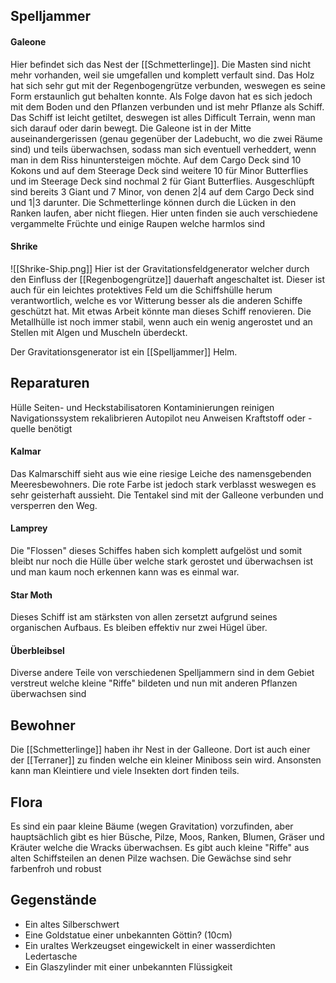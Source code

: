 ## Spelljammer 
#### Galeone
Hier befindet sich das Nest der [[Schmetterlinge]].
Die Masten sind nicht mehr vorhanden, weil sie umgefallen und komplett verfault sind.
Das Holz hat sich sehr gut mit der Regenbogengrütze verbunden, weswegen es seine Form erstaunlich gut behalten konnte. Als Folge davon hat es sich jedoch mit dem Boden und den Pflanzen verbunden und ist mehr Pflanze als Schiff.
Das Schiff ist leicht getiltet, deswegen ist alles Difficult Terrain, wenn man sich darauf oder darin bewegt.
Die Galeone ist in der Mitte auseinandergerissen (genau gegenüber der Ladebucht, wo die zwei Räume sind) und teils überwachsen, sodass man sich eventuell verheddert, wenn man in dem Riss hinuntersteigen möchte.
Auf dem Cargo Deck sind 10 Kokons und auf dem Steerage Deck sind weitere 10 für Minor Butterflies und im Steerage Deck sind nochmal 2 für Giant Butterflies.
Ausgeschlüpft sind bereits 3 Giant und 7 Minor, von denen 2|4 auf dem Cargo Deck sind und 1|3 darunter.
Die Schmetterlinge können durch die Lücken in den Ranken laufen, aber nicht fliegen.
Hier unten finden sie auch verschiedene vergammelte Früchte und einige Raupen welche harmlos sind


#### Shrike
![[Shrike-Ship.png]]
Hier ist der Gravitationsfeldgenerator welcher durch den Einfluss der [[Regenbogengrütze]] dauerhaft angeschaltet ist. Dieser ist auch für ein leichtes protektives Feld um die Schiffshülle herum verantwortlich, welche es vor Witterung besser als die anderen Schiffe geschützt hat. Mit etwas Arbeit könnte man dieses Schiff renovieren. Die Metallhülle ist noch immer stabil, wenn auch ein wenig angerostet und an Stellen mit Algen und Muscheln überdeckt.

Der Gravitationsgenerator ist ein [[Spelljammer]] Helm.

## Reparaturen
Hülle
Seiten- und Heckstabilisatoren
Kontaminierungen reinigen
Navigationssystem rekalibrieren
Autopilot neu Anweisen
Kraftstoff oder -quelle benötigt

#### Kalmar
Das Kalmarschiff sieht aus wie eine riesige Leiche des namensgebenden Meeresbewohners. Die rote Farbe ist jedoch stark verblasst weswegen es sehr geisterhaft aussieht. Die Tentakel sind mit der Galleone verbunden und versperren den Weg.

#### Lamprey
Die "Flossen" dieses Schiffes haben sich komplett aufgelöst und somit bleibt nur noch die Hülle über welche stark gerostet und überwachsen ist und man kaum noch erkennen kann was es einmal war.

#### Star Moth
Dieses Schiff ist am stärksten von allen zersetzt aufgrund seines organischen Aufbaus. Es bleiben effektiv nur zwei Hügel über.

#### Überbleibsel
Diverse andere Teile von verschiedenen Spelljammern sind in dem Gebiet verstreut welche kleine "Riffe" bildeten und nun mit anderen Pflanzen überwachsen sind

## Bewohner
Die [[Schmetterlinge]] haben ihr Nest in der Galleone. Dort ist auch einer der [[Terraner]] zu finden welche ein kleiner Miniboss sein wird.
Ansonsten kann man Kleintiere und viele Insekten dort finden teils.

## Flora
Es sind ein paar kleine Bäume (wegen Gravitation) vorzufinden, aber hauptsächlich gibt es hier Büsche, Pilze, Moos, Ranken, Blumen, Gräser und Kräuter welche die Wracks überwachsen. Es gibt auch kleine "Riffe" aus alten Schiffsteilen an denen Pilze wachsen.
Die Gewächse sind sehr farbenfroh und robust

## Gegenstände
- Ein altes Silberschwert
- Eine Goldstatue einer unbekannten Göttin? (10cm)
- Ein uraltes Werkzeugset eingewickelt in einer wasserdichten Ledertasche
- Ein Glaszylinder mit einer unbekannten Flüssigkeit